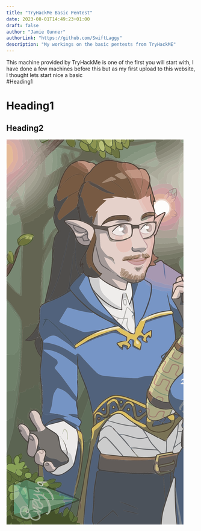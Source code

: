 ```yaml
---
title: "TryHackMe Basic Pentest"
date: 2023-08-01T14:49:23+01:00
draft: false
author: "Jamie Gunner"
authorLink: "https://github.com/SwiftLaggy"
description: "My workings on the basic pentests from TryHackME"
---
```

This machine provided by TryHackMe is one of the first you will start with, I have done a few machines before this but as my first upload to this website, I thought lets start nice a basic <br/>
#Heading1
# Heading1

## Heading2

![Picture1](/images/sw.svg)

